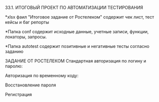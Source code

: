33.1. ИТОГОВЫЙ ПРОЕКТ ПО АВТОМАТИЗАЦИИ ТЕСТИРОВАНИЯ

*xlsx фаил "Итоговое задание от Ростелеком" содержит чек лист, тест кейсы и баг репорты

*Папка conf содержит исходные данные, учетные записи, функции, локаторы, запросы.

*Папка autotest содержит позитивные и негативные тесты согласно заданию

ЗАДАНИЕ ОТ РОСТЕЛЕКОМ Стандартная авторизация по логину и паролю:

Авторизация по временному коду:

Восстановление пароля

Регистрация
